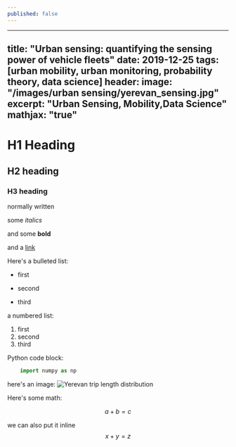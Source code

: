 ```yaml
---
published: false
---
```

---
title: "Urban sensing: quantifying the sensing power of vehicle fleets"
date: 2019-12-25
tags: [urban mobility, urban monitoring, probability theory, data science]
header:
  image: "/images/urban sensing/yerevan_sensing.jpg"
excerpt: "Urban Sensing, Mobility,Data Science"
mathjax: "true"
---

# H1 Heading

## H2 heading

### H3 heading

normally written

some *italics*

and some **bold** 

and a [link](https://docs.scipy.org/doc/scipy/reference/generated/scipy.stats.gamma.html)

Here's a bulleted list:

* first 
+ second
- third

a numbered list:
1. first
2. second
3. third

Python code block:
```python
    import numpy as np

```

here's an image:
<img src="{{ site.url }}{{ site.baseurl }}/images/urban sensing/Yerevan_trip_length_distribution.jpg" alt="Yerevan trip length distribution">

Here's some math:

$$a + b = c$$

we can also put it inline $$x+y=z$$
